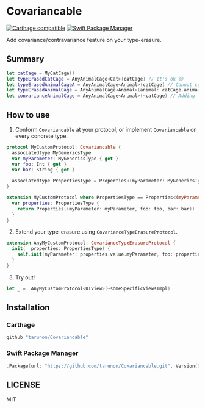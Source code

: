 # Covariancable
[![Carthage compatible](https://img.shields.io/badge/Carthage-compatible-4BC51D.svg?style=flat)](https://github.com/Carthage/Carthage)
[![Swift Package Manager](https://img.shields.io/badge/Swift%20Package%20Manager-compatible-brightgreen.svg)](https://github.com/apple/swift-package-manager)

Add covariance/contravariance feature on your type-erasure.

## Summary 
```swift
let catCage = MyCatCage()
let typeErasedCatCage = AnyAnimalCage<Cat>(catCage) // It's ok 😊
let typeErasedAnimalCageA = AnyAnimalCage<Animal>(catCage) // Cannot compile it. 🤕
let typeErasedAnimalCage = AnyAnimalCage<Animal>(animal: catCage.animal, otherproperties....) // Usually, compile ok but too annoying. 🤔 
let convarianceAnimalCage = AnyAnimalCage<Animal>(~catCage) // Adding `~` operator, pass compile it! 💪
```

## How to use
1. Conform `Covariancable` at your protocol, or implement `Covariancable` on every concrete type.
```swift
protocol MyCustomProtocol: Covariancable {
  associatedtype MyGenericsType
  var myParameter: MyGenericsType { get }
  var foo: Int { get }
  var bar: String { get }

  associatedtype PropertiesType = Properties<(myParameter: MyGenericsType, foo: Int, bar: String)>
}

extension MyCustomProtocol where PropertiesType == Properties<(myParameter: MyGenericsType, foo: Int, bar: String)> {
  var properties: PropertiesType {
    return Properties((myParameter: myParameter, foo: foo, bar: bar))
  }
}
```

2. Extend your type-erasure using `CovarianceTypeErasureProtocol`.
```swift
extension AnyMyCustomProtocol: CovarianceTypeErasureProtocol {
  init(_ properties: PropertiesType) {
    self.init(myParameter: properties.value.myParameter, foo: properties.value.foo, bar: properties.value.bar)
  }
}
```

3. Try out!
```swift
let _ =  AnyMyCustomProtocol<UIView>(~someSpecificViewsImpl)
```

## Installation
### Carthage
```ruby
github "tarunon/Covariancable"
```

### Swift Package Manager
```swift
.Package(url: "https://github.com/tarunon/Covariancable.git", Version(0, 1, 0))
```

## LICENSE
MIT
